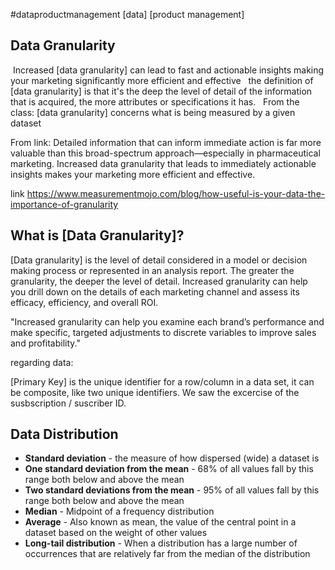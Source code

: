 #dataproductmanagement [data] [product management] 

## Data Granularity
 Increased [data granularity] can lead to fast and actionable insights making your marketing significantly more efficient and effective 
  the definition of [data granularity] is that it's the deep the level of detail of the information that is acquired, the more attributes or specifications it has. 
  From the class: [data granularity] concerns what is being measured by a given dataset

From link: Detailed information that can inform immediate action is far more valuable than this broad-spectrum approach—especially in pharmaceutical marketing. Increased data granularity that leads to immediately actionable insights makes your marketing more efficient and effective.

link https://www.measurementmojo.com/blog/how-useful-is-your-data-the-importance-of-granularity

## What is [Data Granularity]?

[Data granularity] is the level of detail considered in a model or decision making process or represented in an analysis report. The greater the granularity, the deeper the level of detail. Increased granularity can help you drill down on the details of each marketing channel and assess its efficacy, efficiency, and overall ROI.

"Increased granularity can help you examine each brand’s performance and make specific, targeted adjustments to discrete variables to improve sales and profitability."

regarding data: 

[Primary Key] is the unique identifier for a row/column in a data set, it can be composite, like two unique identifiers. We saw the excercise of the susbscription / suscriber ID. 

## Data Distribution
-   **Standard deviation** - the measure of how dispersed (wide) a dataset is
-   **One standard deviation from the mean** - 68% of all values fall by this range both below and above the mean
-   **Two standard deviations from the mean** - 95% of all values fall by this range both below and above the mean
-   **Median** - Midpoint of a frequency distribution
-   **Average** - Also known as mean, the value of the central point in a dataset based on the weight of other values
-   **Long-tail distribution** - When a distribution has a large number of occurrences that are relatively far from the median of the distribution
